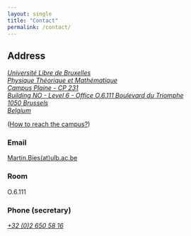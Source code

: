 ```yaml
---
layout: single
title: "Contact"
permalink: /contact/
---
```


## Address

<a class="social-btn" style="white-space: nowrap" href="https://www.google.de/maps/place/ULB+Physique+Mathematique+des+Interactions+Fondamentales/@50.8159481,4.3804556,15z/data=!4m8!1m2!2m1!1sulb+physics!3m4!1s0x0:0x73e4c0f1aa862cc5!8m2!3d50.8200724!4d4.3977258" rel="noopener noreferrer">
<i class="fa fa-fw fa-map-marker" aria-hidden="true">
Université Libre de Bruxelles<br>
Physique Théorique et Mathématique<br>
Campus Plaine - CP 231<br>
Building NO - Level 6 - Office O.6.111
Boulevard du Triomphe<br>
1050 Brussels<br>
Belgium
</i>
</a>
<br>

([How to reach the campus?](http://www.ulb.ac.be/sciences/physth/directions.html))

### Email

[Martin.Bies(at)ulb.ac.be](mailto:Martin.Bies@ulb.ac.be)

### Room

O.6.111

### Phone (secretary)

<a class="social-btn" style="white-space: nowrap" href="tel:+32 (0)2 650 58 16" target="_blank" rel="noopener noreferrer">
  <i class="fa fa-fw fa-phone">+32 (0)2 650 58 16 </i>
</a> 
